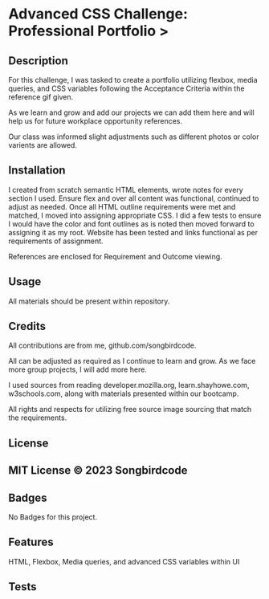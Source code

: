 # Advanced CSS Challenge: Professional Portfolio >

## Description

 For this challenge, I was tasked to create a portfolio utilizing flexbox, media queries, and CSS variables following the Acceptance Criteria within the reference gif given.

 As we learn and grow and add our projects we can add them here and will help us for future workplace opportunity references. 

 Our class was informed slight adjustments such as different photos or color varients are allowed. 


## Installation
 
 I created from scratch semantic HTML elements, wrote notes for every section I used. 
 Ensure flex and over all content was functional, continued to adjust as needed.
 Once all HTML outline requirements were met and matched, I moved into assigning appropriate CSS. 
 I did a few tests to ensure I would have the color and font outlines as is noted then moved forward to assigning it as my root. Website has been tested and links functional as per requirements of assignment.

 References are enclosed for Requirement and Outcome viewing.  

## Usage

All materials should be present within repository. 

## Credits

All contributions are from me, github.com/songbirdcode.

All can be adjusted as required as I continue to learn and grow. As we face more group projects, I will add more here. 

I used sources from reading developer.mozilla.org, learn.shayhowe.com, w3schools.com, along with materials presented within our bootcamp.

All rights and respects for utilizing free source image sourcing that match the requirements.

## License

MIT License © 2023 Songbirdcode
---

## Badges

No Badges for this project. 

## Features

HTML, Flexbox, Media queries, and advanced CSS variables within UI 

## Tests

